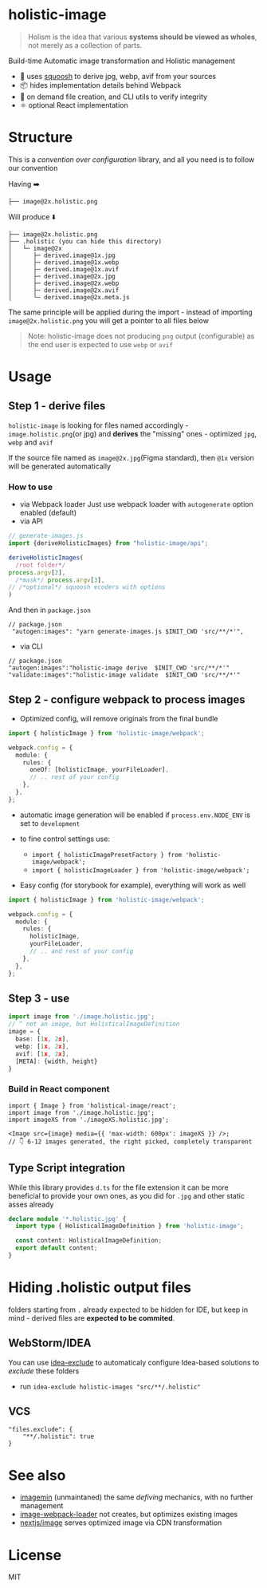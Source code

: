 # holistic-image

> Holism is the idea that various **systems should be viewed as wholes**, not merely as a collection of parts.

Build-time Automatic image transformation and Holistic management

- 🍊 uses [squoosh](https://github.com/GoogleChromeLabs/squoosh/tree/dev/libsquoosh) to derive jpg, webp, avif from your
  sources
- 📦 hides implementation details behind Webpack
- 🤖 on demand file creation, and CLI utils to verify integrity
- ⚛️ optional React implementation

# Structure

This is a _convention over configuration_ library, and all you need is to follow our convention

Having ➡️

```
├── image@2x.holistic.png
```

️Will produce ⬇️

```
├── image@2x.holistic.png
├── .holistic (you can hide this directory)
│   └─ image@2x
│      ├─ derived.image@1x.jpg
│      ├─ derived.image@1x.webp
│      ├─ derived.image@1x.avif
│      ├─ derived.image@2x.jpg
│      ├─ derived.image@2x.webp
│      ├─ derived.image@2x.avif
│      └─ derived.image@2x.meta.js
```

The same principle will be applied during the import - instead of importing `image@2x.holistic.png` you will get a
pointer to all files below

> Note: holistic-image does not producing `png` output (configurable) as the end user is expected to use `webp` or `avif`

# Usage

## Step 1 - derive files

`holistic-image` is looking for files named accordingly - `image.holistic.png`(or jpg) and **derives**
the "missing" ones - optimized `jpg`, `webp` and `avif`

If the source file named as `image@2x.jpg`(Figma standard), then `@1x` version will be generated automatically

### How to use

- via Webpack loader Just use webpack loader with `autogenerate` option enabled (default)
- via API

```ts
// generate-images.js
import {deriveHolisticImages} from "holistic-image/api";

deriveHolisticImages(
  /root folder*/
process.argv[2],
  /*mask*/ process.argv[3],
// /*optional*/ squoosh ecoders with options
)
```

And then in `package.json`

```
// package.json
 "autogen:images": "yarn generate-images.js $INIT_CWD 'src/**/*'",
```

- via CLI

```
// package.json
"autogen:images":"holistic-image derive  $INIT_CWD 'src/**/*'"
"validate:images":"holistic-image validate  $INIT_CWD 'src/**/*'"
```

## Step 2 - configure webpack to process images

- Optimized config, will remove originals from the final bundle

```ts
import { holisticImage } from 'holistic-image/webpack';

webpack.config = {
  module: {
    rules: {
      oneOf: [holisticImage, yourFileLoader],
      // .. rest of your config
    },
  },
};
```
- automatic image generation will be enabled if `process.env.NODE_ENV` is set to `development`
- to fine control settings use:
  - `import { holisticImagePresetFactory } from 'holistic-image/webpack';`
  - `import { holisticImageLoader } from 'holistic-image/webpack';`

- Easy config (for storybook for example), everything will work as well

```ts
import { holisticImage } from 'holistic-image/webpack';

webpack.config = {
  module: {
    rules: {
      holisticImage,
      yourFileLoader,
      // .. and rest of your config
    },
  },
};
```

## Step 3 - use

```ts
import image from './image.holistic.jpg';
// ^ not an image, but HolisticalImageDefinition
image = {
  base: [1x, 2x],
  webp: [1x, 2x],
  avif: [1x, 2x],
  [META]: {width, height}
}
```

### Build in React component

```tsx
import { Image } from 'holistical-image/react';
import image from './image.holistic.jpg';
import imageXS from './imageXS.holistic.jpg';

<Image src={image} media={{ 'max-width: 600px': imageXS }} />;
// 👇 6-12 images generated, the right picked, completely transparent
```

## Type Script integration

While this library provides `d.ts` for the file extension it can be more beneficial to provide your own ones, as you did
for `.jpg` and other static asses already

```ts
declare module '*.holistic.jpg' {
  import type { HolisticalImageDefinition } from 'holistic-image';

  const content: HolisticalImageDefinition;
  export default content;
}
```

# Hiding .holistic output files

folders starting from `.` already expected to be hidden for IDE, but keep in mind - derived files are **expected to be
commited**.

## WebStorm/IDEA

You can use [idea-exclude](https://github.com/theKashey/idea-exclude) to automaticaly configure Idea-based solutions to _exclude_ these folders

- run `idea-exclude holistic-images "src/**/.holistic"`

## VCS

```
"files.exclude": {
    "**/.holistic": true
}
```

# See also

- [imagemin](https://github.com/imagemin/imagemin) (unmaintaned) the same _defiving_ mechanics, with no further
  management
- [image-webpack-loader](https://github.com/tcoopman/image-webpack-loader) not creates, but optimizes existing images
- [nextjs/image](https://nextjs.org/docs/api-reference/next/image) serves optimized image via CDN transformation

# License

MIT
